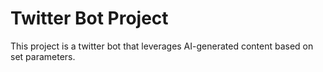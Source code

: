 # Twitter Bot Project

This project is a twitter bot that leverages AI-generated content based on set parameters.